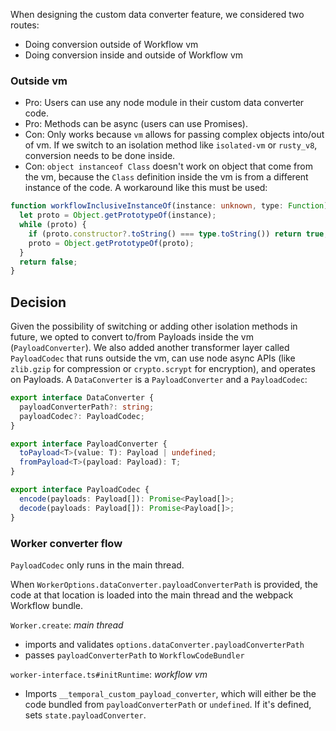 When designing the custom data converter feature, we considered two routes:

- Doing conversion outside of Workflow vm
- Doing conversion inside and outside of Workflow vm

### Outside vm

- Pro: Users can use any node module in their custom data converter code.
- Pro: Methods can be async (users can use Promises).
- Con: Only works because `vm` allows for passing complex objects into/out of vm. If we switch to an isolation method like `isolated-vm` or `rusty_v8`, conversion needs to be done inside.
- Con: `object instanceof Class` doesn't work on object that come from the vm, because the `Class` definition inside the vm is from a different instance of the code. A workaround like this must be used:

```ts
function workflowInclusiveInstanceOf(instance: unknown, type: Function): boolean {
  let proto = Object.getPrototypeOf(instance);
  while (proto) {
    if (proto.constructor?.toString() === type.toString()) return true;
    proto = Object.getPrototypeOf(proto);
  }
  return false;
}
```

## Decision

Given the possibility of switching or adding other isolation methods in future, we opted to convert to/from Payloads inside the vm (`PayloadConverter`). We also added another transformer layer called `PayloadCodec` that runs outside the vm, can use node async APIs (like `zlib.gzip` for compression or `crypto.scrypt` for encryption), and operates on Payloads. A `DataConverter` is a `PayloadConverter` and a `PayloadCodec`:

```ts
export interface DataConverter {
  payloadConverterPath?: string;
  payloadCodec?: PayloadCodec;
}

export interface PayloadConverter {
  toPayload<T>(value: T): Payload | undefined;
  fromPayload<T>(payload: Payload): T;
}

export interface PayloadCodec {
  encode(payloads: Payload[]): Promise<Payload[]>;
  decode(payloads: Payload[]): Promise<Payload[]>;
}
```

### Worker converter flow

`PayloadCodec` only runs in the main thread.

When `WorkerOptions.dataConverter.payloadConverterPath` is provided, the code at that location is loaded into the main thread and the webpack Workflow bundle.

`Worker.create`:
_main thread_

- imports and validates `options.dataConverter.payloadConverterPath`
- passes `payloadConverterPath` to `WorkflowCodeBundler`

`worker-interface.ts#initRuntime`:
_workflow vm_

- Imports `__temporal_custom_payload_converter`, which will either be the code bundled from `payloadConverterPath` or `undefined`. If it's defined, sets `state.payloadConverter`.
